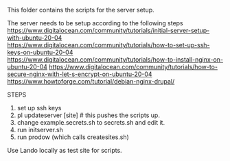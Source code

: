 This folder contains the scripts for the server setup.

The server needs to be setup according to the following steps
https://www.digitalocean.com/community/tutorials/initial-server-setup-with-ubuntu-20-04
https://www.digitalocean.com/community/tutorials/how-to-set-up-ssh-keys-on-ubuntu-20-04
https://www.digitalocean.com/community/tutorials/how-to-install-nginx-on-ubuntu-20-04
https://www.digitalocean.com/community/tutorials/how-to-secure-nginx-with-let-s-encrypt-on-ubuntu-20-04
https://www.howtoforge.com/tutorial/debian-nginx-drupal/


STEPS

1) set up ssh keys
2) pl updateserver [site] # this pushes the scripts up.
3) change example.secrets.sh to secrets.sh and edit it.
4) run initserver.sh
5) run prodow (which calls createsites.sh)


Use Lando locally as test site for scripts.
